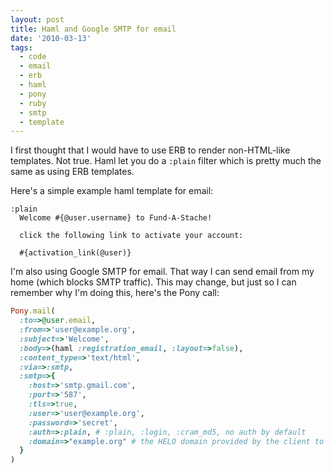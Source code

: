 ```yaml
---
layout: post
title: Haml and Google SMTP for email
date: '2010-03-13'
tags:
  - code
  - email
  - erb
  - haml
  - pony
  - ruby
  - smtp
  - template
---
```


I first thought that I would have to use ERB to render non-HTML-like templates. Not true. Haml let you do a `:plain` filter which is pretty much the same as using ERB templates.

Here's a simple example haml template for email:

```haml
:plain
  Welcome #{@user.username} to Fund-A-Stache!

  click the following link to activate your account:

  #{activation_link(@user)}
```

I'm also using Google SMTP for email. That way I can send email from my home (which blocks SMTP traffic). This may change, but just so I can remember why I'm doing this, here's the Pony call:

```ruby
Pony.mail(
  :to=>@user.email,
  :from=>'user@example.org',
  :subject=>'Welcome',
  :body=>(haml :registration_email, :layout=>false),
  :content_type=>'text/html',
  :via=>:smtp,
  :smtp=>{
    :host=>'smtp.gmail.com',
    :port=>'587',
    :tls=>true,
    :user=>'user@example.org',
    :password=>'secret',
    :auth=>:plain, # :plain, :login, :cram_md5, no auth by default
    :domain=>"example.org" # the HELO domain provided by the client to the server
  }
)
```
